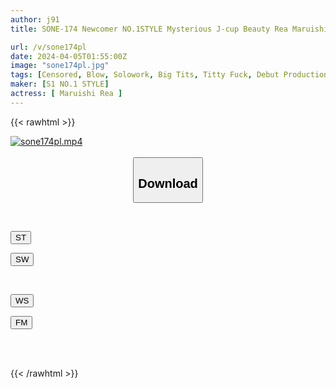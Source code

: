 ```yaml
---
author: j91
title: SONE-174 Newcomer NO.1STYLE Mysterious J-cup Beauty Rea Maruishi AV Debut

url: /v/sone174pl
date: 2024-04-05T01:55:00Z
image: "sone174pl.jpg"
tags: [Censored, Blow, Solowork, Big Tits, Titty Fuck, Debut Production, Beautiful Girl	]
maker: [S1 NO.1 STYLE]
actress: [ Maruishi Rea ]
---
```



{{< rawhtml >}}

<div class="video" data-videoid="YPPVz7288PHvYj8">
    <a href="javascript:;">
        <img src="/v/sone174pl/sone174pl.jpg" width="WIDTH" height="HEIGHT" alt="sone174pl.mp4" loading="lazy">
    </a>
</div>

<script type="text/javascript" src="https://j91.asia/asset/on-demand-st.js"></script>

<br>
  <link rel="stylesheet" href="https://j91.asia/asset/bs5.css">
  
  <center>
  <button class="btn btn-primary" type="button" data-bs-toggle="collapse" data-bs-target=".multi-collapse" aria-expanded="false" aria-controls="multiCollapseExample1 multiCollapseExample2"><h2>Download</h2></button></center>
</p>
<div class="row">
  <div class="col">
    <div class="collapse multi-collapse" id="multiCollapseExample1">
      <div class="card card-body">
	      	      <br>
<div class="buttons">  
<p><a href="https://streamtape.to/v/YPPVz7288PHvYj8" target="_blank"><button class="btn-hover color-3"><i class="fa fa-download"></i> ST</button></a></p>
<p><a href="https://asnwish.com/69bqv4zg7wn9" target="_blank"><button class="btn-hover color-2"><i class="fa fa-download"></i> SW</button></a></p></div>
    </div>
  </div>
</div>
  <div class="col">
    <div class="collapse multi-collapse" id="multiCollapseExample2">
      <div class="card card-body">
	      <br>
<div class="buttons">
<p><a href="https://wolfstream.tv/8nb9tcrwhkgz"><button class="btn-hover color-9"><i class="fa fa-download"></i> WS</button></a></p>
<p><a href="https://filemoon.sx/d/535q6w3v0o88"><button class="btn-hover color-8"><i class="fa fa-download"></i> FM</button></a></p></div>
<br><br>
      </div>
    </div>
  </div>
</div>

{{< /rawhtml >}}